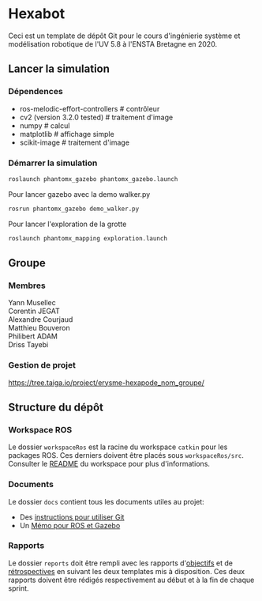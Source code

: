 # Hexabot

Ceci est un template de dépôt Git pour le cours d'ingénierie système et modélisation robotique de l'UV 5.8 à l'ENSTA Bretagne en 2020.


## Lancer la simulation

### Dépendences

- ros-melodic-effort-controllers  # contrôleur  
- cv2  (version 3.2.0 tested)     # traitement d'image  
- numpy                           # calcul  
- matplotlib                      # affichage simple  
- scikit-image                    # traitement d'image  

### Démarrer la simulation

```bash
roslaunch phantomx_gazebo phantomx_gazebo.launch
```
Pour lancer gazebo avec la demo walker.py

```bash
rosrun phantomx_gazebo demo_walker.py
```

Pour lancer l'exploration de la grotte

```bash
roslaunch phantomx_mapping exploration.launch
```

## Groupe

### Membres

Yann Musellec  
Corentin JEGAT  
Alexandre Courjaud  
Matthieu Bouveron  
Philibert ADAM  
Driss Tayebi  

### Gestion de projet

https://tree.taiga.io/project/erysme-hexapode_nom_groupe/

## Structure du dépôt

### Workspace ROS

Le dossier `workspaceRos` est la racine du workspace `catkin` pour les packages ROS. Ces derniers doivent être placés sous `workspaceRos/src`.    
Consulter le [README](workspaceRos/README.md) du workspace pour plus d'informations.


### Documents

Le dossier `docs` contient tous les documents utiles au projet:
- Des [instructions pour utiliser Git](docs/GitWorkflow.md)
- Un [Mémo pour ROS et Gazebo](docs/MemoROS.pdf)


### Rapports

Le dossier `reports` doit être rempli avec les rapports d'[objectifs](reports/GoalsTemplate.md) et de [rétrospectives](reports/DebriefTemplate.md) en suivant les deux templates mis à disposition. Ces deux rapports doivent être rédigés respectivement au début et à la fin de chaque sprint.
